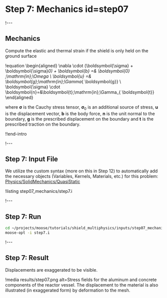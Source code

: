 # Step 7: Mechanics id=step07

!---

## Mechanics

Compute the elastic and thermal strain if the shield is only held on the ground surface

!equation
\begin{aligned}
\nabla \cdot (\boldsymbol{\sigma} + \boldsymbol{\sigma}_0) + \boldsymbol{b} =& \boldsymbol{0} \;\mathrm{in}\;\Omega \\
\boldsymbol{u} =& \boldsymbol{g}\;\mathrm{in}\;\Gamma_{ \boldsymbol{g}} \\
\boldsymbol{\sigma} \cdot \boldsymbol{n}=&\boldsymbol{t}\;\mathrm{in}\;\Gamma_{ \boldsymbol{t}}
\end{aligned}

where $\boldsymbol{\sigma}$  is the Cauchy stress tensor, $\boldsymbol{\sigma}_0$
is an additional source of stress, $\boldsymbol{u}$ is
the displacement vector, $\boldsymbol{b}$ is the body force, $\boldsymbol{n}$ is
the unit normal to the boundary, $\boldsymbol{g}$ is the prescribed displacement
on the boundary and $\boldsymbol{t}$ is the prescribed traction on the boundary.

!!end-intro

!---

## Step 7: Input File

We utilize the custom syntax (more on this in Step 12) to automatically add the necessary objects (Variables, Kernels, Materials, etc.) for this problem: [Physics/SolidMechanics/QuasiStatic](Physics/SolidMechanics/QuasiStatic/index.md)

!listing step07_mechanics/step7.i

!---

## Step 7: Run

```bash
cd ~/projects/moose/tutorials/shield_multiphysics/inputs/step07_mechanics
moose-opt -i step7.i
```

!---

## Step 7: Result

Displacements are exaggerated to be visible.

!media results/step07.png
       alt=Stress fields for the aluminum and concrete components of the reactor vessel. The displacement to the material is also illustrated (in exaggerated form) by deformation to the mesh.
